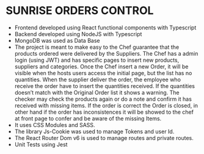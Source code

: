 # SUNRISE ORDERS CONTROL
-	Frontend developed using React functional components with Typescript
-	Backend developed using NodeJS with Typescript
-	MongoDB was used as Data Base 
-	The project is meant to make easy to the Chef guarantee that the products ordered were delivered by the Suppliers. The Chef has a admin login (using JWT) and has specific pages to insert new products, suppliers and categories. Once the Chef insert a new Order, it will be visible when the hosts users access the initial page, but the list has no quantities. When the supplier deliver the order, the employee who receive the order have to insert the quantities received. If the quantities doesn’t match with the Original Order list it shows a warning. The checker may check the products again or do a note and confirm it has received with missing items. If the order is correct the Order is closed, in other hand if the order has inconsistences it will be showed to the chef at front page to confer and be aware of the missing Items. 
-	It uses CSS Modules and SASS.
-	The library Js-Cookie was used to manage Tokens and user Id. 
-	The React Router Dom v6 is used to manage routes and private routes.
-	Unit Tests using Jest

